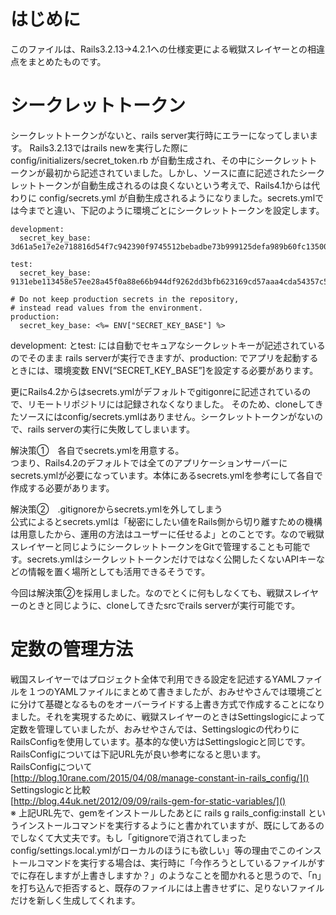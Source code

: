 # はじめに
このファイルは、Rails3.2.13→4.2.1への仕様変更による戦獄スレイヤーとの相違点をまとめたものです。

# シークレットトークン
シークレットトークンがないと、rails server実行時にエラーになってしまいます。
Rails3.2.13ではrails newを実行した際に config/initializers/secret_token.rb が自動生成され、その中にシークレットトークンが最初から記述されていました。しかし、ソースに直に記述されたシークレットトークンが自動生成されるのは良くないという考えで、Rails4.1からは代わりに config/secrets.yml が自動生成されるようになりました。secrets.ymlでは今までと違い、下記のように環境ごとにシークレットトークンを設定します。
```
development:
  secret_key_base: 3d61a5e17e2e718816d54f7c942390f9745512bebadbe73b999125defa989b60fc13500b0c17080ae4b5377dd14517e11127b4d9b6592b34411eeb4a576b6d2e

test:
  secret_key_base: 9131ebe113458e57ee28a45f0a88e66b944df9262dd3bfb623169cd57aaa4cda54357c5cfed48e0c523fb5991ddfbfb0d4a5fcdbaf5949280b8c5879ada54c95

# Do not keep production secrets in the repository,
# instead read values from the environment.
production:
  secret_key_base: <%= ENV["SECRET_KEY_BASE"] %>
```
development: とtest: には自動でセキュアなシークレットキーが記述されているのでそのまま
rails serverが実行できますが、production: でアプリを起動するときには、環境変数 ENV[“SECRET_KEY_BASE”]を設定する必要があります。

更にRails4.2からはsecrets.ymlがデフォルトでgitigonreに記述されているので、リモートリポジトリには記録されなくなりました。
そのため、cloneしてきたソースにはconfig/secrets.ymlはありません。シークレットトークンがないので、rails serverの実行に失敗してしまいます。

解決策①　各自でsecrets.ymlを用意する。  
つまり、Rails4.2のデフォルトでは全てのアプリケーションサーバーにsecrets.ymlが必要になっています。本体にあるsecrets.ymlを参考にして各自で作成する必要があります。

解決策②　.gitignoreからsecrets.ymlを外してしまう  
公式によるとsecrets.ymlは「秘密にしたい値をRails側から切り離すための機構は用意したから、運用の方法はユーザーに任せるよ」とのことです。なので戦獄スレイヤーと同じようにシークレットトークンをGitで管理することも可能です。secrets.ymlはシークレットトークンだけではなく公開したくないAPIキーなどの情報を置く場所としても活用できるそうです。

今回は解決策②を採用しました。なのでとくに何もしなくても、戦獄スレイヤーのときと同じように、cloneしてきたsrcでrails serverが実行可能です。

# 定数の管理方法
戦国スレイヤーではプロジェクト全体で利用できる設定を記述するYAMLファイルを１つのYAMLファイルにまとめて書きましたが、おみせやさんでは環境ごとに分けて基礎となるものをオーバーライドする上書き方式で作成することになりました。それを実現するために、戦獄スレイヤーのときはSettingslogicによって定数を管理していましたが、おみせやさんでは、Settingslogicの代わりにRailsConfigを使用しています。基本的な使い方はSettingslogicと同じです。
RailsConfigについては下記URL先が良い参考になると思います。  
RailsConfigについて  
[http://blog.10rane.com/2015/04/08/manage-constant-in-rails_config/]()  
Settingslogicと比較  
[http://blog.44uk.net/2012/09/09/rails-gem-for-static-variables/]()  
※ 上記URL先で、gemをインストールしたあとに rails g rails_config:install というインストールコマンドを実行するようにと書かれていますが、既にしてあるのでしなくて大丈夫です。もし「gitignoreで消されてしまったconfig/settings.local.ymlがローカルのほうにも欲しい」等の理由でこのインストールコマンドを実行する場合は、実行時に「今作ろうとしているファイルがすでに存在しますが上書きしますか？」のようなことを聞かれると思うので、「n」を打ち込んで拒否すると、既存のファイルには上書きせずに、足りないファイルだけを新しく生成してくれます。
